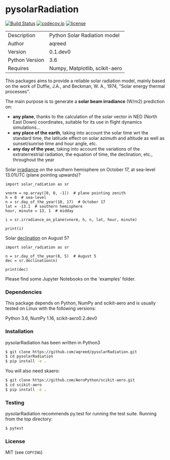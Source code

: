 # pysolarRadiation

[![Build Status](https://travis-ci.com/aqreed/pysolarRadiation.svg?branch=travis-ci)](https://travis-ci.com/aqreed/pysolarRadiation)
[![codecov.io](https://codecov.io/gh/aqreed/pysolarRadiation/branch/travis-ci/graph/badge.svg)](https://codecov.io/gh/aqreed/pysolarRadiation/branch/travis-ci)
[![license](https://img.shields.io/badge/license-MIT-blue.svg?style=flat-square)](https://github.com/aqreed/pysolarRadiation/raw/master/COPYING)

|  |  |
| ------ | ------ |
| Description | Python Solar Radiation model |
| Author | aqreed |
| Version | 0.1.dev0 |
| Python Version | 3.6 |
| Requires | Numpy, Matplotlib, scikit-aero |

This packages aims to provide a reliable solar radiation model, mainly based on the work of Duffie, J.A., and Beckman, W. A., 1974, "Solar energy thermal processes".

The main purpose is to generate a **solar beam irradiance** (W/m2) prediction on:
* **any plane**, thanks to the calculation of the solar vector in NED (North East Down) coordinates, suitable for its use in flight dynamics simulations...
* **any place of the earth**, taking into account the solar time wrt the standard time, the latitude effect on solar azimuth and altitude as well as sunset/sunrise time and hour angle, etc.
* **any day of the year**, taking into account the variations of the extraterrestrial radiation, the equation of time, the declination, etc., throughout the year

Solar [irradiance](https://en.wikipedia.org/wiki/Solar_irradiance) on the southern hemisphere on October 17, at sea-level 13.01UTC (plane pointing upwards)?

```
import solar_radiation as sr

vnorm = np.array([0, 0, -1])  # plane pointing zenith
h = 0  # sea-level
n = sr.day_of_the_year(10, 17)  # October 17
lat = -13.1  # southern hemisphere
hour, minute = 13, 1  # midday

i = sr.irradiance_on_plane(vnorm, h, n, lat, hour, minute)

print(i)
```

Solar [declination](https://en.wikipedia.org/wiki/Position_of_the_Sun#Declination_of_the_Sun_as_seen_from_Earth) on August 5?

```
import solar_radiation as sr

n = sr.day_of_the_year(8, 5)  # August 5
dec = sr.declination(n)

print(dec)
```

Please find some Jupyter Notebooks on the 'examples' folder.

### Dependencies

This package depends on Python, NumPy and scikit-aero and is usually tested on Linux with the following versions:

Python 3.6, NumPy 1.16, scikit-aero0.2.dev0

### Installation

pysolarRadiation has been written in Python3

```sh
$ git clone https://github.com/aqreed/pysolarRadiation.git
$ cd pysolarRadiation
$ pip install -e .
```

You will also need skaero:

```sh
$ git clone https://github.com/AeroPython/scikit-aero.git
$ cd scikit-aero
$ pip install -e .
```

### Testing

pysolarRadiation recommends py.test for running the test suite. Running from the top directory:

```sh
$ pytest
```

### License

MIT (see `COPYING`)